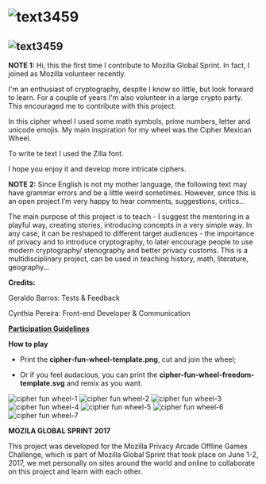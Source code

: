 # ![text3459](https://user-images.githubusercontent.com/19938761/27015459-6ca9b7f2-4ee4-11e7-910f-2042ab88cb9c.png)
## ![text3459](https://user-images.githubusercontent.com/19938761/27015524-b127eb14-4ee5-11e7-9f27-90e5d61fa0b8.png)


**NOTE 1:** Hi, this the first time I contribute to  Mozilla Global Sprint.  In fact, I joined as Mozilla volunteer recently.

I'm an enthusiast of cryptography, despite I know so little, but look forward to learn. For a couple of years I'm also volunteer in a large crypto party.  This encouraged me to contribute with this project.

In this cipher wheel I used some math symbols, prime numbers, letter and unicode emojis. My main inspiration for my wheel was the Cipher Mexican Wheel. 

To write te text I used the Zilla font.

I hope you enjoy it and develop more intricate ciphers.

**NOTE 2:** Since English is not my mother language, the following text may have grammar errors and be a little weird sometimes.  However, since this is an open project I’m very happy to hear comments, suggestions, critics… 

The main purpose of this project is to teach - I suggest the mentoring in a playful way, creating stories, introducing concepts in a very simple way. In any case, it can be reshaped to different target audiences - the importance of privacy and to introduce cryptography, to later encourage people to use modern cryptography/ stenography and better privacy customs. 
This is a multidisciplinary project, can be used in teaching history, math, literature, geography…

**Credits:**

Geraldo Barros: Tests & Feedback

Cynthia Pereira: Front-end Developer & Communication

**[Participation Guidelines](https://github.com/barrosgeraldo/mozsprint-privacy-security-situations/blob/master/CODE_OF_CONDUCT.md)**

**How to play**

- Print the **cipher-fun-wheel-template.png**, cut and join the wheel;

- Or if you feel audacious, you can print the **cipher-fun-wheel-freedom-template.svg** and remix as you want.



![cipher fun wheel-1](https://user-images.githubusercontent.com/19938761/26959057-8918d860-4ca4-11e7-976b-60d97a551f91.png)
![cipher fun wheel-2](https://user-images.githubusercontent.com/19938761/26959054-891042c2-4ca4-11e7-8735-b28582d9e47c.png)
![cipher fun wheel-3](https://user-images.githubusercontent.com/19938761/26959058-891c4194-4ca4-11e7-88a3-4921b9f28184.png)
![cipher fun wheel-4](https://user-images.githubusercontent.com/19938761/26959059-892fab9e-4ca4-11e7-86b5-a4b0a88dd9ae.png)
![cipher fun wheel-5](https://user-images.githubusercontent.com/19938761/26959053-890fba0a-4ca4-11e7-8c2c-4b836034a038.png)
![cipher fun wheel-6](https://user-images.githubusercontent.com/19938761/26959056-8915b66c-4ca4-11e7-9f45-0a949fe794e8.png)
![cipher fun wheel-7](https://user-images.githubusercontent.com/19938761/26959055-891321b8-4ca4-11e7-8788-f50890b7ce09.png)


**MOZILA GLOBAL SPRINT 2017**

This project was developed for the Mozilla Privacy Arcade Offline Games Challenge, which is part of Mozilla Global Sprint that took place on June 1-2, 2017, we met personally on sites around the world and online to collaborate on this project and learn with each other.


